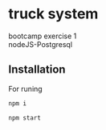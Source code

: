 # truck system 

bootcamp exercise 1     
nodeJS-Postgresql

## Installation
For runing

```bash
npm i
```
```bash
npm start
```
